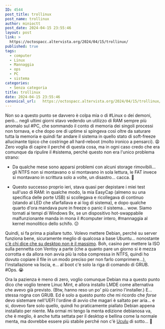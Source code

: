 ```yaml
---
ID: 4544
post_title: trollinux
post_name: trollinux
author: minioctt
post_date: 2024-04-15 23:55:46
layout: post
link: >
  https://octospacc.altervista.org/2024/04/15/trollinux/
published: true
tags:
  - computer
  - Linux
  - Mannaggia
  - ops
  - PC
  - sistema
categories:
  - Senza categoria
title: trollinux
date: 2024-04-15 23:55:46
canonical_url:   https://octospacc.altervista.org/2024/04/15/trollinux/
---
```

<!-- wp:paragraph -->
<p>Non so a questo punto se davvero è colpa mia o di #Linux o dei demoni, però... negli ultimi giorni stavo vedendo un utilizzo di RAM sempre più anomalo sul #PC, che sommando il conto di memoria dei singoli processi non tornava, e che dopo ore di uptime si spingeva così oltre da saturare tutta la memoria e quindi far andare il sistema in quello stato di soft-freeze allucinante tipico che costringe all hard-reboot (molto ironico a pensarci). 😩️ Zero voglia di capire il perché di questa cosa, ma in ogni caso credo che era comunque da ripulire il #sistema, perché questo non era l'unico problema strano:</p>
<!-- /wp:paragraph -->

<!-- wp:list -->
<ul><!-- wp:list-item -->
<li>Da qualche mese sono apparsi problemi con alcuni storage rimovibili... gli NTFS non si montavano o si montavano in sola lettura, le FAT invece si montavano in scrittura solo a volte, un disastro... cacca. 💩️</li>
<!-- /wp:list-item --></ul>
<!-- /wp:list -->

<!-- wp:list -->
<ul><!-- wp:list-item -->
<li>Questo successo proprio ieri, stava quasi per depistare i miei test sull'uso di RAM: in qualche modo, la mia EasyCap (almeno su una specifica delle porte USB) si scollegava e ricollegava di continuo (stando al LED che sfarfallava e ai log di sistema), e dopo qualche quarto d'ora mandava pure in freeze o panic il sistema... wow. Siamo tornati ai tempi di Windows 9x, se un dispositivo hot-swappabile malfunzionante manda in mona il #computer intero, #mannaggia al kernel monolitico dello schifo. 😕️</li>
<!-- /wp:list-item --></ul>
<!-- /wp:list -->

<!-- wp:paragraph -->
<p>Quindi, si fa prima a piallare tutto. Volevo mettere Debian, perché su server funziona bene, sicuramente meglio di qualcosa a base Ubuntu... nonostante <a href="https://matrix.to/#/!vwmDGYVJvlMFABfAUc:matrix.org/$RMBF5cERXlLlfHJT0yePg4y4G1rsYhDLO2x5JOoJIac">c'è chi dice che su desktop non è il massimo</a>. Boh, casino per mettere la ISO sulla pennetta con Ventoy a parte (che a quanto pare un giorno si è mezza corrotta e da allora non avvia più la roba compressa in NTFS, quindi ho dovuto copiare il file in un modo preciso per non farlo comprimere...), l'installazione va liscia, e... al boot c'è solo la riga di comando di GRUB. #Ops. 😭️</p>
<!-- /wp:paragraph -->

<!-- wp:paragraph -->
<p>Ora la pazienza è meno di zero, voglio comunque Debian ma a questo punto dico che voglio tenere Linuc Mint, e allora installo LMDE come alternativa che avevo già previsto. (Btw, hanno reso un po' più carino l'installer.) E... stessa rogna con GRUB. Ed è solo a questo punto che mi ricordo che <em>forse</em> devo sistemare nell'UEFI l'ordine di avvio che magari è saltato per aria... e si, dovevo fare solo quello, quindi ho praticamente piallato Debian appena installato per niente. Ma ormai mi tengo la menta edizione debianosa va, che è meglio, è anche tutta settata per il desktop e bellina come la normale menta, ma dovrebbe essere più stabile perché non c'è <a href="https://www.youtube.com/watch?v=rWnnN31QsGM">Uculu</a> di sotto... 💢️</p>
<!-- /wp:paragraph -->